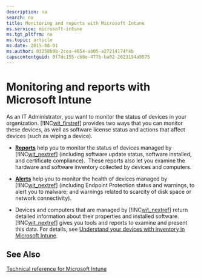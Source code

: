 ```yaml
---
description: na
search: na
title: Monitoring and reports with Microsoft Intune
ms.service: microsoft-intune
ms.tgt_pltfrm: na
ms.topic: article
ms.date: 2015-08-01
ms.author: 03258b9b-2cea-4654-ab05-a27214174f4b
capscontentguid: 0f7dc155-cb8e-477b-ba02-2623194a9575
---
```

# Monitoring and reports with Microsoft Intune
As an IT Administrator, you want to monitor the status of devices in your organization. [!INC[wit_firstref](../Token/wit_firstref_md.md)] provides two ways that you can monitor these devices, as well as software license status and actions that affect devices (such as wiping a device).

- **[Reports](https://technet.microsoft.com/library/dn646977.aspx)** help you to monitor the status of devices managed by [!INC[wit_nextref](../Token/wit_nextref_md.md)] (including software update status, software installed, and certificate compliance). 
    These reports also let you examine the hardware and software inventory collected by devices and computers.

- **[Alerts](https://technet.microsoft.com/library/dn646958.aspx)** help you to monitor the health of devices managed by [!INC[wit_nextref](../Token/wit_nextref_md.md)] (including Endpoint Protection status and warnings, to alert you to malware; and warnings related to scarcity of disk space or network connectivity).

- Devices and computers that are managed by [!INC[wit_nextref](../Token/wit_nextref_md.md)] return detailed information about their properties and installed software.  [!INC[wit_nextref](../Token/wit_nextref_md.md)] gives you tools and reports to examine and present this data. For details, see [Understand your devices with inventory in Microsoft Intune](../Topic/Understand_your_devices_with_inventory_in_Microsoft_Intune.md).

## See Also
[Technical reference for Microsoft Intune](../Topic/Technical_reference_for_Microsoft_Intune.md)

